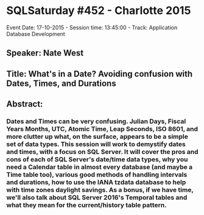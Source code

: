 # SQLSaturday #452 - Charlotte 2015
Event Date: 17-10-2015 - Session time: 13:45:00 - Track: Application  Database Development
## Speaker: Nate West
## Title: What's in a Date? Avoiding confusion with Dates, Times, and Durations
## Abstract:
### Dates and Times can be very confusing. Julian Days, Fiscal Years  Months, UTC, Atomic Time, Leap Seconds, ISO 8601, and more clutter up what, on the surface, appears to be a simple set of data types. This session will work to demystify dates and times, with a focus on SQL Server. It will cover the pros and cons of each of SQL Server's date/time data types, why you need a Calendar table in almost every database (and maybe a Time table too),  various good methods of handling intervals and durations, how to use the IANA tzdata database to help with time zones  daylight savings. As a bonus, if we have time, we'll also talk about SQL Server 2016's Temporal tables and what they mean for the current/history table pattern.
